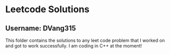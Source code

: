 # Leetcode Solutions
## Username: DVang315

This folder contains the solutions to any leet code problem that I worked on and 
got to work successfully. I am coding in C++ at the moment!
